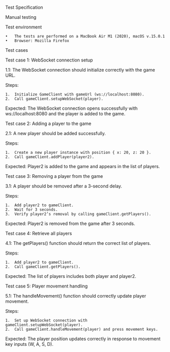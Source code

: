 Test Specification

Manual testing

Test environment

	•	The tests are performed on a MacBook Air M1 (2020), macOS v.15.0.1
	•	Browser: Mozilla Firefox

Test cases

Test case 1: WebSocket connection setup

1.1: The WebSocket connection should initialize correctly with the game URL.

Steps:

	1.	Initialize GameClient with gameUrl (ws://localhost:8080).
	2.	Call gameClient.setupWebSocket(player).

Expected: The WebSocket connection opens successfully with ws://localhost:8080 and the player is added to the game.

Test case 2: Adding a player to the game

2.1: A new player should be added successfully.

Steps:

	1.	Create a new player instance with position { x: 20, z: 20 }.
	2.	Call gameClient.addPlayer(player2).

Expected: Player2 is added to the game and appears in the list of players.

Test case 3: Removing a player from the game

3.1: A player should be removed after a 3-second delay.

Steps:

	1.	Add player2 to gameClient.
	2.	Wait for 3 seconds.
	3.	Verify player2’s removal by calling gameClient.getPlayers().

Expected: Player2 is removed from the game after 3 seconds.

Test case 4: Retrieve all players

4.1: The getPlayers() function should return the correct list of players.

Steps:

	1.	Add player2 to gameClient.
	2.	Call gameClient.getPlayers().

Expected: The list of players includes both player and player2.

Test case 5: Player movement handling

5.1: The handleMovement() function should correctly update player movement.

Steps:

	1.	Set up WebSocket connection with gameClient.setupWebSocket(player).
	2.	Call gameClient.handleMovement(player) and press movement keys.

Expected: The player position updates correctly in response to movement key inputs (W, A, S, D).